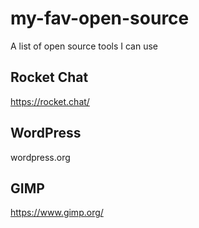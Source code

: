 # my-fav-open-source
A list of open source tools I can use

## Rocket Chat
https://rocket.chat/

## WordPress
wordpress.org

## GIMP
https://www.gimp.org/
